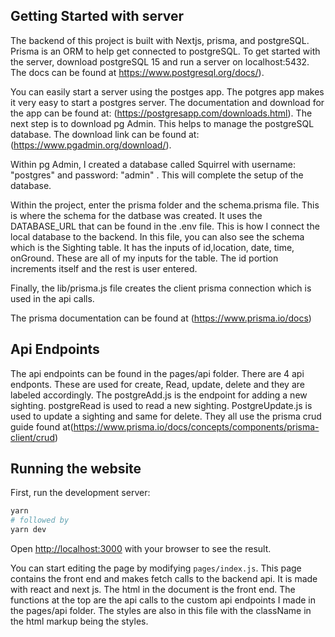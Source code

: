 ## Getting Started with server

The backend of this project is built with Nextjs, prisma, and postgreSQL. Prisma is an ORM to help get connected to postgreSQL. To get started with the server, download postgreSQL 15 and run a server on localhost:5432. The docs can be found at https://www.postgresql.org/docs/).

You can easily start a server using the postges app. The potgres app makes it very easy to start a postgres server. The documentation and download for the app can be found at: (https://postgresapp.com/downloads.html). The next step is to download pg Admin. This helps to manage the postgreSQL database. The download link can be found at: (https://www.pgadmin.org/download/).

Within pg Admin, I created a database called Squirrel with username: "postgres" and password: "admin" . This will complete the setup of the database.

Within the project, enter the prisma folder and the schema.prisma file. This is where the schema for the datbase was created. It uses the DATABASE_URL that can be found in the .env file. This is how I connect the local database to the backend. In this file, you can also see the schema which is the Sighting table. It has the inputs of id,location, date, time, onGround. These are all of my inputs for the table. The id portion increments itself and the rest is user entered.

Finally, the lib/prisma.js file creates the client prisma connection which is used in the api calls.

The prisma documentation can be found at (https://www.prisma.io/docs)

## Api Endpoints

The api endpoints can be found in the pages/api folder. There are 4 api endponts. These are used for create, Read, update, delete and they are labeled accordingly. The postgreAdd.js is the endpoint for adding a new sighting. postgreRead is used to read a new sighting. PostgreUpdate.js is used to update a sighting and same for delete. They all use the prisma crud guide found at(https://www.prisma.io/docs/concepts/components/prisma-client/crud)

## Running the website

First, run the development server:

```bash
yarn
# followed by
yarn dev
```

Open [http://localhost:3000](http://localhost:3000) with your browser to see the result.

You can start editing the page by modifying `pages/index.js`. This page contains the front end and makes fetch calls to the backend api. It is made with react and next js. The html in the document is the front end. The functions at the top are the api calls to the custom api endpoints I made in the pages/api folder. The styles are also in this file with the className in the html markup being the styles.

